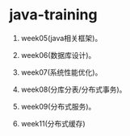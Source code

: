 # java-training

1. week05(java相关框架)。

2. week06(数据库设计)。

3. week07(系统性能优化)。

4. week08(分库分表/分布式事务)。

5. week09(分布式服务)。

6. week11(分布式缓存)